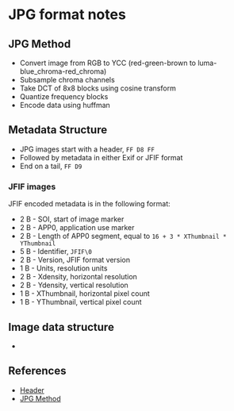 # JPG format notes

## JPG Method

* Convert image from RGB to YCC (red-green-brown to luma-blue_chroma-red_chroma)
* Subsample chroma channels
* Take DCT of 8x8 blocks using cosine transform
* Quantize frequency blocks
* Encode data using huffman

## Metadata Structure

* JPG images start with a header, `FF D8 FF`
* Followed by metadata in either Exif or JFIF format
* End on a tail, `FF D9`

### JFIF images

JFIF encoded metadata is in the following format:

* 2 B - SOI, start of image marker
* 2 B - APP0, application use marker
* 2 B - Length of APP0 segment, equal to `16 + 3 * XThumbnail * YThumbnail`
* 5 B - Identifier, `JFIF\0`
* 2 B - Version, JFIF format version
* 1 B - Units, resolution units
* 2 B - Xdensity, horizontal resolution
* 2 B - Ydensity, vertical resolution
* 1 B - XThumbnail, horizontal pixel count
* 1 B - YThumbnail, vertical pixel count

## Image data structure

* 

## References

* [Header](https://www.file-recovery.com/jpg-signature-format.htm)
* [JPG Method](https://www.imaging.org/site/IST/Resources/Imaging_Tutorials/What_s_Inside_a_JPEG_File/IST/Resources/Tutorials/Inside_JPEG.aspx?hkey=f9946f90-9f14-452d-897c-ac1612116e2d)
